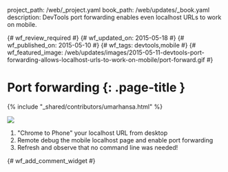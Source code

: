 project_path: /web/_project.yaml
book_path: /web/updates/_book.yaml
description: DevTools port forwarding enables even localhost URLs to work on mobile.

{# wf_review_required #}
{# wf_updated_on: 2015-05-18 #}
{# wf_published_on: 2015-05-10 #}
{# wf_tags: devtools,mobile #}
{# wf_featured_image: /web/updates/images/2015-05-11-devtools-port-forwarding-allows-localhost-urls-to-work-on-mobile/port-forward.gif #}

# Port forwarding {: .page-title }

{% include "_shared/contributors/umarhansa.html" %}


<img src="/web/updates/images/2015-05-11-devtools-port-forwarding-allows-localhost-urls-to-work-on-mobile/port-forward.gif">

<ol>
<li>"Chrome to Phone" your localhost URL from desktop</li>
<li>Remote debug the mobile localhost page and enable port forwarding</li>
<li>Refresh and observe that no command line was needed!</li>
</ol>


{# wf_add_comment_widget #}
